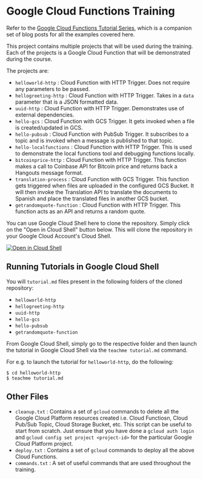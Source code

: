 # Google Cloud Functions Training

Refer to the [Google Cloud Functions Tutorial Series](https://rominirani.com/google-cloud-functions-tutorial-series-f04b2db739cd), which is a companion set of blog posts for all the examples covered here.

This project contains multiple projects that will be used during the training. Each of the projects is a Google Cloud Function that will be demonstrated during the course.

The projects are:

 - `helloworld-http` : Cloud Function with HTTP Trigger. Does not require any parameters to be passed.
 - `hellogreeting-http` : Cloud Function with HTTP Trigger. Takes in a `data` parameter that is a JSON formatted data.
 - `uuid-http` : Cloud Function with HTTP Trigger. Demonstrates use of external dependencies. 
 - `hello-gcs` : Cloud Function with GCS Trigger. It gets invoked when a file is created/updated in GCS. 
 - `hello-pubsub` : Cloud Function with PubSub Trigger. It subscribes to a topic and is invoked when a message is published to that topic. 
 - `hello-localfunctions` : Cloud Function with HTTP Trigger. This is used to demonstrate the local functions tool and debugging functions locally.
 - `bitcoinprice-http` : Cloud Function with HTTP Trigger. This function makes a call to Coinbase API for Bitcoin price and returns back a Hangouts message format. 
 - `translation-process` : Cloud Function with GCS Trigger. This function gets triggered when files are uploaded in the configured GCS Bucket. It will then invoke the Translation API to translate the documents to Spanish and place the translated files in another GCS bucket.
 - `getrandomquote-function` : Cloud Function with HTTP Trigger. This function acts as an API and returns a random quote.
 
You can use Google Cloud Shell here to clone the repository. Simply click on the "Open in Cloud Shell" button below. This will clone the repository in your Google Cloud Account's Cloud Shell.
 
 [![Open in Cloud Shell](http://gstatic.com/cloudssh/images/open-btn.png)](https://console.cloud.google.com/cloudshell/open?git_repo=https://github.com/rominirani/googlecloudfunctions-training)
 
## Running Tutorials in Google Cloud Shell

You will `tutorial.md` files present in the following folders of the cloned repository:
- `helloworld-http`
- `hellogreeting-http`
- `uuid-http`
- `hello-gcs`
- `hello-pubsub`
- `getrandomquote-function`

From Google Cloud Shell, simply go to the respective folder and then launch the tutorial in Google Cloud Shell via the `teachme tutorial.md` command.

For e.g. to launch the tutorial for `helloworld-http`, do the following:
```
$ cd helloworld-http
$ teachme tutorial.md
```

## Other Files
- `cleanup.txt` : Contains a set of `gcloud` commands to delete all the Google Cloud Platform resources created i.e. Cloud Functiosn, Cloud Pub/Sub Topic, Cloud Storage Bucket, etc. This script can be useful to start from scratch. Just ensure that you have done a `gcloud auth login` and `gcloud config set project <project-id>` for the particular Google Cloud Platform project.
- `deploy.txt` : Contains a set of `gcloud` commands to deploy all the above Cloud Functions. 
- `commands.txt` : A set of useful commands that are used throughout the training. 
